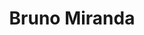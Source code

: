 ---
layout: member
title: Bruno Miranda
position: PhD student
scholar: WSXfGZIAAAAJ
alumni: true
---